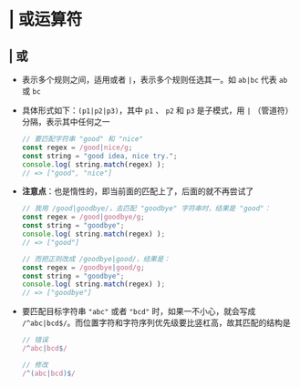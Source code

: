 # | 或运算符

## | 或

  - 表示多个规则之间，适用或者 `|`，表示多个规则任选其一。如 `ab|bc` 代表 `ab` 或 `bc`

  - 具体形式如下：`(p1|p2|p3)`，其中 `p1` 、 `p2` 和 `p3` 是子模式，用  `|` （管道符）分隔，表示其中任何之一

    ```js
    // 要匹配字符串 "good" 和 "nice"
    const regex = /good|nice/g;
    const string = "good idea, nice try.";
    console.log( string.match(regex) );
    // => ["good", "nice"]
    ```

  - **注意点**：也是惰性的，即当前面的匹配上了，后面的就不再尝试了

    ```js
    // 我用 /good|goodbye/，去匹配 "goodbye" 字符串时，结果是 "good"：
    const regex = /good|goodbye/g;
    const string = "goodbye";
    console.log( string.match(regex) );
    // => ["good"]

    // 而把正则改成 /goodbye|good/，结果是：
    const regex = /goodbye|good/g;
    const string = "goodbye";
    console.log( string.match(regex) );
    // => ["goodbye"]
    ```

  - 要匹配目标字符串 `"abc"` 或者 `"bcd"` 时，如果一不小心，就会写成  `/^abc|bcd$/`。而位置字符和字符序列优先级要比竖杠高，故其匹配的结构是

    ```js
    // 错误
    /^abc|bcd$/

    // 修改
    /^(abc|bcd)$/
    ```